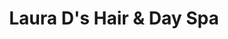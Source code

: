 ---
title: "Laura D's Hair & Day Spa"
url: /mechanicsville/laura-ds-hair-and-day-spa/
shop: hairdresser
---